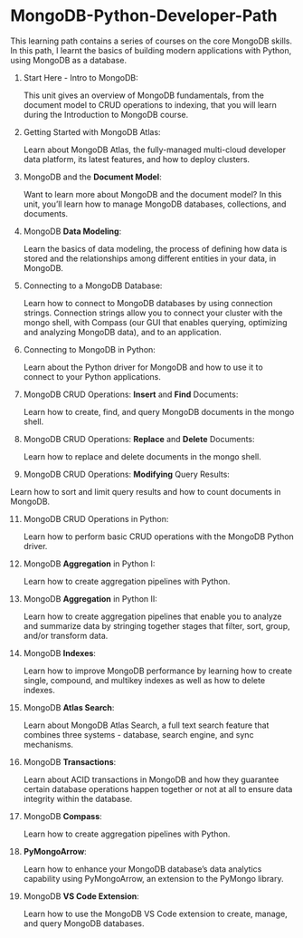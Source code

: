 # MongoDB-Python-Developer-Path

This learning path contains a series of courses on the core MongoDB skills. In this path, I learnt the basics of building modern applications with Python, using MongoDB as a database.

1. Start Here - Intro to MongoDB:
   
   This unit gives an overview of MongoDB fundamentals, from the document model to CRUD operations to indexing, that you will learn during the Introduction to MongoDB course.
   
3. Getting Started with MongoDB Atlas:
   
   Learn about MongoDB Atlas, the fully-managed multi-cloud developer data platform, its latest features, and how to deploy clusters.

4. MongoDB and the **Document Model**:
   
   Want to learn more about MongoDB and the document model? In this unit, you’ll learn how to manage MongoDB databases, collections, and documents.

5. MongoDB **Data Modeling**:
   
   Learn the basics of data modeling, the process of defining how data is stored and the relationships among different entities in your data, in MongoDB.

6. Connecting to a MongoDB Database:
   
   Learn how to connect to MongoDB databases by using connection strings. Connection strings allow you to connect your cluster with the mongo shell, with Compass (our GUI that enables querying, optimizing and analyzing MongoDB data), and to an application.

7. Connecting to MongoDB in Python:
   
   Learn about the Python driver for MongoDB and how to use it to connect to your Python applications.

8. MongoDB CRUD Operations: **Insert** and **Find** Documents:
   
   Learn how to create, find, and query MongoDB documents in the mongo shell.

9. MongoDB CRUD Operations: **Replace** and **Delete** Documents:

    Learn how to replace and delete documents in the mongo shell.

10. MongoDB CRUD Operations: **Modifying** Query Results:
   
   Learn how to sort and limit query results and how to count documents in MongoDB.

11. MongoDB CRUD Operations in Python:

    Learn how to perform basic CRUD operations with the MongoDB Python driver.

12. MongoDB **Aggregation** in Python I:
   
    Learn how to create aggregation pipelines with Python.
   
13. MongoDB **Aggregation** in Python II:
   
    Learn how to create aggregation pipelines that enable you to analyze and summarize data by stringing together stages that filter, sort, group, and/or transform data.

14. MongoDB **Indexes**:
   
    Learn how to improve MongoDB performance by learning how to create single, compound, and multikey indexes as well as how to delete indexes.

15. MongoDB **Atlas Search**:
   
    Learn about MongoDB Atlas Search, a full text search feature that combines three systems - database, search engine, and sync mechanisms.

16. MongoDB **Transactions**:

    Learn about ACID transactions in MongoDB and how they guarantee certain database operations happen together or not at all to ensure data integrity within the database.

17. MongoDB **Compass**:
   
    Learn how to create aggregation pipelines with Python.

18. **PyMongoArrow**:
   
    Learn how to enhance your MongoDB database’s data analytics capability using PyMongoArrow, an extension to the PyMongo library.

19. MongoDB **VS Code Extension**:
   
    Learn how to use the MongoDB VS Code extension to create, manage, and query MongoDB databases.


